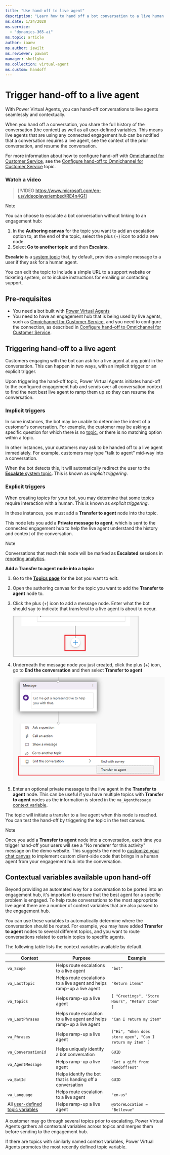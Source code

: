 ```yaml
---
title: "Use hand-off to live agent"
description: "Learn how to hand off a bot conversation to a live human agent, complete with context and conversation history."
ms.date: 1/24/2020
ms.service:
  - "dynamics-365-ai"
ms.topic: article
author: iaanw  
ms.author: iawilt
ms.reviewer: pawant
manager: shellyha
ms.collection: virtual-agent
ms.custom: handoff
---
```


# Trigger hand-off to a live agent

With Power Virtual Agents, you can hand-off conversations to live agents seamlessly and contextually.

When you hand off a conversation, you share the full history of the conversation (the context) as well as all user-defined variables. This means live agents that are using any connected engagement hub can be notified that a conversation requires a live agent, see the context of the prior conversation, and resume the conversation.

For more information about how to configure hand-off with [Omnichannel for Customer Service](https://go.microsoft.com/fwlink/?linkid=2098992), see the [Configure hand-off to Omnichannel for Customer Service](configuration-hand-off-omnichannel.md) topic.

### Watch a video
> [!VIDEO https://www.microsoft.com/en-us/videoplayer/embed/RE4n4G1]

>[!NOTE]
>You can choose to escalate a bot conversation without linking to an engagement hub:
>
>1. In the **Authoring canvas** for the topic you want to add an escalation option to, at the end of the topic, select the plus (+) icon to add a new node.
>2. Select **Go to another topic** and then **Escalate**.
>
>**Escalate** is a [system topic](authoring-create-edit-topics.md#use-system-and-sample-topics) that, by default, provides a simple message to a user if they ask for a human agent. 
>
>You can edit the topic to include a simple URL to a support website or ticketing system, or to include instructions for emailing or contacting support.

## Pre-requisites

- You need a bot built with [Power Virtual Agents](https://aka.ms/TryPVA)
- You need to have an engagement hub that is being used by live agents, such as [Omnichannel for Customer Service](/dynamics365/omnichannel/try-channels), and you need to configure the connection, as described in [Configure hand-off to Omnichannel for Customer Service](configuration-hand-off-omnichannel.md).

## Triggering hand-off to a live agent
Customers engaging with the bot can ask for a live agent at any point in the conversation. This can happen in two ways, with an implicit trigger or an explicit trigger.

Upon triggering the hand-off topic, Power Virtual Agents initiates hand-off to the configured engagement hub and sends over all conversation context to find the next best live agent to ramp them up so they can resume the conversation.

### Implicit triggers
In some instances, the bot may be unable to determine the intent of a customer's conversation. For example, the customer may be asking a specific question for which there is no [topic](getting-started-create-topics.md), or there is no matching option within a topic. 

In other instances, your customers may ask to be handed off to a live agent immediately. For example, customers may type "talk to agent" mid-way into a conversation.

When the bot detects this, it will automatically redirect the user to the [**Escalate** system topic](authoring-create-edit-topics.md). This is known as *implicit triggering*.

### Explicit triggers
When creating topics for your bot, you may determine that some topics require interaction with a human. This is known as *explicit triggering*. 

In these instances, you must add a **Transfer to agent** node into the topic.

This node lets you add a **Private message to agent**, which is sent to the connected engagement hub to help the live agent understand the history and context of the conversation.

>[!NOTE]
>Conversations that reach this node will be marked as **Escalated** sessions in [reporting analytics](getting-started-analytics.md).


**Add a **Transfer to agent** node into a topic:**

1. Go to the [**Topics page**](getting-started-create-topics.md) for the bot you want to edit.

1. Open the authoring canvas for the topic you want to add the **Transfer to agent** node to.

1. Click the plus (+) icon to add a message node. Enter what the bot should say to indicate that transferal to a live agent is about to occur.

    ![Screenshot of adding a node](media/handoff-add-node.png)

1. Underneath the message node you just created, click the plus (+) icon, go to **End the conversation** and then select **Transfer to agent**

    ![Screenshot of adding the node](media/handoff-add-transfer-node.png)

1. Enter an optional private message to the live agent in the **Transfer to agent** node. This can be useful if you have multiple topics with **Transfer to agent** nodes as the information is stored in the `va_AgentMessage` [context variable](#contextual-variables-available-upon-hand-off).

The topic will initiate a transfer to a live agent when this node is reached. You can test the hand-off by triggering the topic in the test canvas.

>[!NOTE]
>Once you add a **Transfer to agent** node into a conversation, each time you trigger hand-off your users will see a "No renderer for this activity" message on the demo website. This suggests the need to [customize your chat canvas](extend-custom-canvas-connect.md) to implement custom client-side code that brings in a human agent from your engagement hub into the conversation.


## Contextual variables available upon hand-off
Beyond providing an automated way for a conversation to be ported into an engagement hub, it's important to ensure that the best agent for a specific problem is engaged. To help route conversations to the most appropriate live agent there are a number of context variables that are also passed to the engagement hub. 

You can use these variables to automatically determine where the conversation should be routed. For example, you may have added **Transfer to agent** nodes to several different topics, and you want to route conversations related to certain topics to specific agents. 

The following table lists the context variables available by default.

| Context | Purpose | Example |
| ------- | ------- | ------- |
| `va_Scope` | Helps route escalations to a live agent | `"bot"` |
| `va_LastTopic` | Helps route escalations to a live agent and helps ramp-up a live agent | `"Return items"` |
| `va_Topics` | Helps ramp-up a live agent | `[ "Greetings", "Store Hours", "Return Item" ]` |
| `va_LastPhrases` | Helps route escalation to a live agent and helps ramp-up a live agent | `"Can I return my item"` |
| `va_Phrases` | Helps ramp-up a live agent | `["Hi", "When does store open", "Can I return my item" ] ` |
| `va_ConversationId` | Helps uniquely identify a bot conversation | `GUID` |
| `va_AgentMessage` | Helps ramp-up a live agent | `"Got a gift from: HandoffTest"` |
| `va_BotId` | Helps identify the bot that is handing off a conversation | `GUID` |
| `va_Language` | Helps route escalation to a live agent | `"en-us"` |
| All [user-defined topic variables](how-to-variables.md) | Helps ramp-up a live agent | `@StoreLocation = "Bellevue"` |

A customer may go through several topics prior to escalating. Power Virtual Agents gathers all contextual variables across topics and merges them before sending to the engagement hub. 

If there are topics with similarly named context variables, Power Virtual Agents promotes the most recently defined topic variable.



